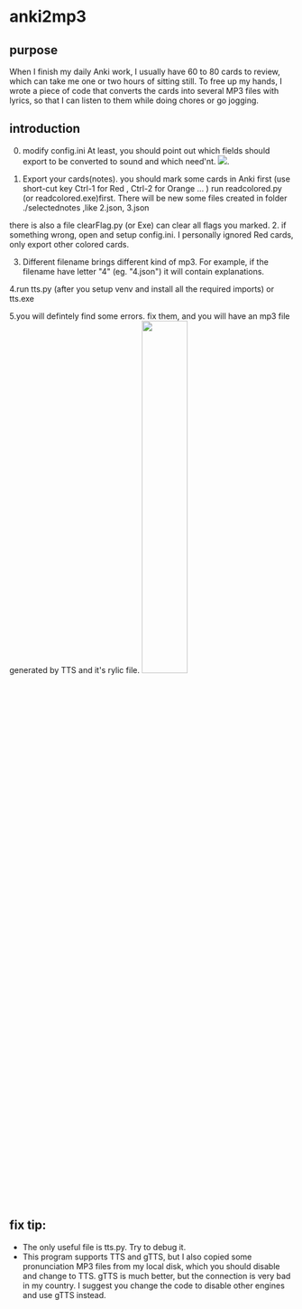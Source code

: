 # anki2mp3
## purpose
When I finish my daily Anki work, I usually have 60 to 80 cards to review, which can take me one or two hours of sitting still. To free up my hands, I wrote a piece of code that converts the cards into several MP3 files with lyrics, so that I can listen to them while doing chores or go jogging.

## introduction
0. modify config.ini
At least, you should point out which fields should export to be converted to sound and which need'nt.
<img src="https://user-images.githubusercontent.com/1154464/222960563-b3713136-8858-4f99-80f7-cb0c0b011990.png">.<img>


1. Export your cards(notes). 
you should mark some cards in Anki first (use short-cut key Ctrl-1 for Red , Ctrl-2 for Orange ... )
run readcolored.py (or readcolored.exe)first. 
There will be new some files created in folder ./selectednotes ,like 2.json, 3.json 

there is also a file clearFlag.py (or Exe) can clear all flags you marked.
2. if something wrong, open and setup config.ini.
I personally ignored Red cards, only export other colored cards.

3. Different filename brings different kind of mp3. For example, if the filename have letter "4" (eg. "4.json") it will contain explanations.

4.run tts.py (after you setup venv and install all the required imports) or tts.exe

5.you will defintely find some errors. fix them, and you will have an mp3 file generated by TTS and it's rylic file.
<img src="https://user-images.githubusercontent.com/1154464/221409724-3265cab2-b437-4ab3-8c3e-202ce528e92c.jpg" width=40%> </img>

## fix tip:
* The only useful file is tts.py. Try to debug it.
* This program supports TTS and gTTS, but I also copied some pronunciation MP3 files from my local disk, which you should disable and change to TTS. gTTS is much better, but the connection is very bad in my country. I suggest you change the code to disable other engines and use gTTS instead.



